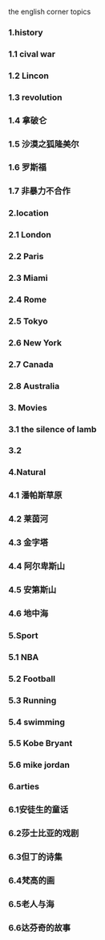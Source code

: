 
the english corner topics

### 1.history
   ### 1.1 cival war
   ### 1.2 Lincon
   ### 1.3 revolution
   ### 1.4 拿破仑
   ### 1.5 沙漠之狐隆美尔
   ### 1.6 罗斯福
   ### 1.7 非暴力不合作
### 2.location
  ### 2.1 London
  ### 2.2 Paris
  ### 2.3 Miami
  ### 2.4 Rome
  ### 2.5 Tokyo
  ### 2.6 New York
  ### 2.7 Canada
  ### 2.8 Australia

### 3. Movies
  ### 3.1 the silence of lamb
  ### 3.2 
### 4.Natural
  ### 4.1 潘帕斯草原
  ### 4.2 莱茵河
  ### 4.3 金字塔
  ### 4.4 阿尔卑斯山
  ### 4.5 安第斯山
  ### 4.6 地中海
### 5.Sport
  ### 5.1 NBA
  ### 5.2 Football
  ### 5.3 Running
  ### 5.4 swimming
  ### 5.5 Kobe Bryant
  ### 5.6 mike jordan
### 6.arties
  ### 6.1安徒生的童话
  ### 6.2莎士比亚的戏剧
  ### 6.3但丁的诗集
  ### 6.4梵高的画
  ### 6.5老人与海
  ### 6.6达芬奇的故事
  
